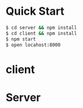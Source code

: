 # Quick Start

```bash
$ cd server && npm install
$ cd client && npm install
$ npm start
$ open locahost:8000
```

# client

# Server
